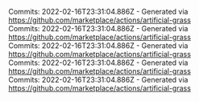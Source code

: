 Commits: 2022-02-16T23:31:04.886Z - Generated via https://github.com/marketplace/actions/artificial-grass
<br>
Commits: 2022-02-16T23:31:04.886Z - Generated via https://github.com/marketplace/actions/artificial-grass
<br>
Commits: 2022-02-16T23:31:04.886Z - Generated via https://github.com/marketplace/actions/artificial-grass
<br>
Commits: 2022-02-16T23:31:04.886Z - Generated via https://github.com/marketplace/actions/artificial-grass
<br>
Commits: 2022-02-16T23:31:04.886Z - Generated via https://github.com/marketplace/actions/artificial-grass
<br>
